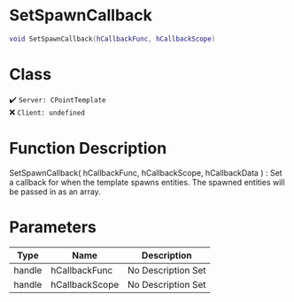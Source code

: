 # SetSpawnCallback
```lua
void SetSpawnCallback(hCallbackFunc, hCallbackScope)
```
# Class
✔️ `Server: CPointTemplate`  
❌ `Client: undefined`  

# Function Description
SetSpawnCallback( hCallbackFunc, hCallbackScope, hCallbackData ) : Set a callback for when the template spawns entities. The spawned entities will be passed in as an array.
# Parameters
Type|Name|Description
--|--|--
handle|hCallbackFunc|No Description Set
handle|hCallbackScope|No Description Set
